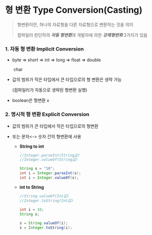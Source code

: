 # 형 변환 Type Conversion(Casting)

> 형변환이란, 하나의 자료형을 다른 자료형으로 변환하는 것을 의미
>
> 컴파일러 판단하의 ***자동 형변환***과 개발자에 의한 ***강제형변화*** 2가지가 있음



### 1. 자동 형 변환 Implicit Conversion

+ byte => short => int => long => float => double

  ​			   char

+ 값의 범위가 작은 타입에서 큰 타입으로의 형 변환은 생략 가능

  (컴파일러가 자동으로 생략된 형변환 실행)

+ boolean은 형변환 x

### 2. 명시적 형 변환 Explicit Conversion

+ 값의 범위가 큰 타입에서 작은 타입으로의 형변환

+ 또는 문자<-> 숫자 간의 형변환에 사용

  + **String to int**

    ```java
    //Integer.parseInt(String값)
    //Integer.valueOf(String값)
    
    String s = "10";
    int i = Integer.parseInt(s);
    int i = Integer.valueOf(s);
    ```

  + **int to String**

    ```java
    //String.valueOf(Int값)
    //Integer.toString(Int값)
    
    int i = 10;
    String s;
    		
    s = String.valueOf(i);
    s = Integer.toString(i);
    ```

    